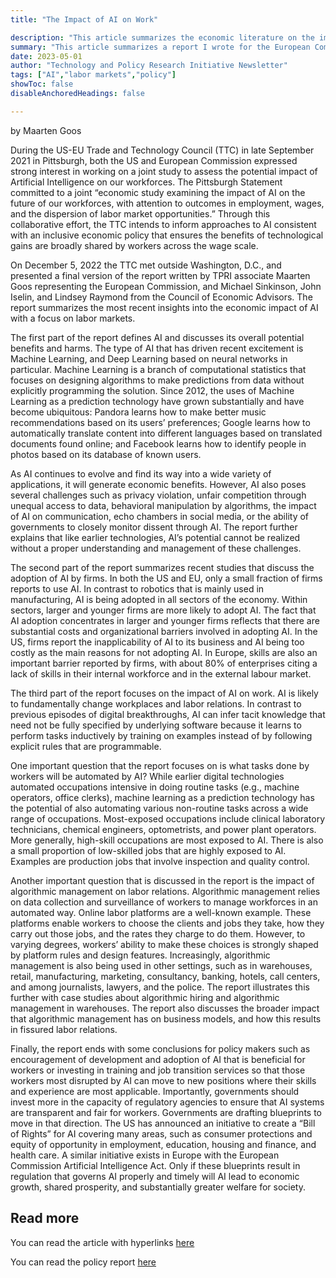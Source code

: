```yaml
---
title: "The Impact of AI on Work" 

description: "This article summarizes the economic literature on the impact of AI on work." 
summary: "This article summarizes a report I wrote for the European Commission in collaboration with the US Council of Economic Advisors. The report summarizes the most recent insights into the economic impact of AI with a focus on labor markets." 
date: 2023-05-01
author: "Technology and Policy Research Initiative Newsletter"
tags: ["AI","labor markets","policy"]
showToc: false
disableAnchoredHeadings: false

---
```

by Maarten Goos

During the US-EU Trade and Technology Council (TTC) in late September 2021 in Pittsburgh, both the US and European Commission expressed strong interest in working on a joint study to assess the potential impact of Artificial Intelligence on our workforces. The Pittsburgh Statement committed to a joint “economic study examining the impact of AI on the future of our workforces, with attention to outcomes in employment, wages, and the dispersion of labor market opportunities.” Through this collaborative effort, the TTC intends to inform approaches to AI consistent with an inclusive economic policy that ensures the benefits of technological gains are broadly shared by workers across the wage scale.

On December 5, 2022 the TTC met outside Washington, D.C., and presented a final version of the report written by TPRI associate Maarten Goos representing the European Commission, and Michael Sinkinson, John Iselin, and Lindsey Raymond from the Council of Economic Advisors. The report summarizes the most recent insights into the economic impact of AI with a focus on labor markets.

The first part of the report defines AI and discusses its overall potential benefits and harms. The type of AI that has driven recent excitement is Machine Learning, and Deep Learning based on neural networks in particular. Machine Learning is a branch of computational statistics that focuses on designing algorithms to make predictions from data without explicitly programming the solution. Since 2012, the uses of Machine Learning as a prediction technology have grown substantially and have become ubiquitous: Pandora learns how to make better music recommendations based on its users’ preferences; Google learns how to automatically translate content into different languages based on translated documents found online; and Facebook learns how to identify people in photos based on its database of known users.

As AI continues to evolve and find its way into a wide variety of applications, it will generate economic benefits. However, AI also poses several challenges such as privacy violation, unfair competition through unequal access to data, behavioral manipulation by algorithms, the impact of AI on communication, echo chambers in social media, or the ability of governments to closely monitor dissent through AI.  The report further explains that like earlier technologies, AI’s potential cannot be realized without a proper understanding and management of these challenges.

The second part of the report summarizes recent studies that discuss the adoption of AI by firms. In both the US and EU, only a small fraction of firms reports to use AI. In contrast to robotics that is mainly used in manufacturing, AI is being adopted in all sectors of the economy. Within sectors, larger and younger firms are more likely to adopt AI. The fact that AI adoption concentrates in larger and younger firms reflects that there are substantial costs and organizational barriers involved in adopting AI. In the US, firms report the inapplicability of AI to its business and AI being too costly as the main reasons for not adopting AI. In Europe, skills are also an important barrier reported by firms, with about 80% of enterprises citing a lack of skills in their internal workforce and in the external labour market.

The third part of the report focuses on the impact of AI on work. AI is likely to fundamentally change workplaces and labor relations. In contrast to previous episodes of digital breakthroughs, AI can infer tacit knowledge that need not be fully specified by underlying software because it learns to perform tasks inductively by training on examples instead of by following explicit rules that are programmable.

One important question that the report focuses on is what tasks done by workers will be automated by AI? While earlier digital technologies automated occupations intensive in doing routine tasks (e.g., machine operators, office clerks), machine learning as a prediction technology has the potential of also automating various non-routine tasks across a wide range of occupations. Most-exposed occupations include clinical laboratory technicians, chemical engineers, optometrists, and power plant operators. More generally, high-skill occupations are most exposed to AI. There is also a small proportion of low-skilled jobs that are highly exposed to AI. Examples are production jobs that involve inspection and quality control.

Another important question that is discussed in the report is the impact of algorithmic management on labor relations. Algorithmic management relies on data collection and surveillance of workers to manage workforces in an automated way. Online labor platforms are a well-known example. These platforms enable workers to choose the clients and jobs they take, how they carry out those jobs, and the rates they charge to do them. However, to varying degrees, workers’ ability to make these choices is strongly shaped by platform rules and design features. Increasingly, algorithmic management is also being used in other settings, such as in warehouses, retail, manufacturing, marketing, consultancy, banking, hotels, call centers, and among journalists, lawyers, and the police. The report illustrates this further with case studies about algorithmic hiring and algorithmic management in warehouses. The report also discusses the broader impact that algorithmic management has on business models, and how this results in fissured labor relations.

Finally, the report ends with some conclusions for policy makers such as encouragement of development and adoption of AI that is beneficial for workers or investing in training and job transition services so that those workers most disrupted by AI can move to new positions where their skills and experience are most applicable. Importantly, governments should invest more in the capacity of regulatory agencies to ensure that AI systems are transparent and fair for workers. Governments are drafting blueprints to move in that direction. The US has announced an initiative to create a “Bill of Rights” for AI covering many areas, such as consumer protections and equity of opportunity in employment, education, housing and finance, and health care. A similar initiative exists in Europe with the European Commission Artificial Intelligence Act. Only if these blueprints result in regulation that governs AI properly and timely will AI lead to economic growth, shared prosperity, and substantially greater welfare for society.

## Read more

You can read the article with hyperlinks [here](https://sites.bu.edu/tpri/2023/05/01/the-impact-of-ai-on-work/)

You can read the policy report [here](https://www.whitehouse.gov/wp-content/uploads/2022/12/TTC-EC-CEA-AI-Report-12052022-1.pdf)
